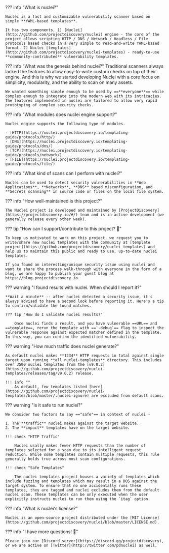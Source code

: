 ??? info "What is nuclei?"

	Nuclei is a fast and customizable vulnerability scanner based on simple **YAML-based templates**.
	
	It has two components, 1) [Nuclei](http://github.com/projectdiscovery/nuclei) engine - the core of the project allows scripting HTTP / DNS / Network / Headless / File protocols based checks in a very simple to read-and-write YAML-based format. 2) Nuclei [templates](http://github.com/projectdiscovery/nuclei-templates) - ready-to-use **community-contributed** vulnerability templates.


??? info "What was the genesis behind nuclei?"
	Traditional scanners always lacked the features to allow easy-to-write custom checks on top of their engine. And this is why we started developing Nuclei with a core focus on simplicity, modularity, and the ability to scan on many assets.

	We wanted something simple enough to be used by ==**everyone**== while complex enough to integrate into the modern web with its intricacies. The features implemented in nuclei are tailored to allow very rapid prototyping of complex security checks.

??? info "What modules does nuclei engine support?"

	Nuclei engine supports the following type of modules.

	- [HTTP](https://nuclei.projectdiscovery.io/templating-guide/protocols/http/)
	- [DNS](https://nuclei.projectdiscovery.io/templating-guide/protocols/dns/)
	- [TCP](https://nuclei.projectdiscovery.io/templating-guide/protocols/network/)
	- [FILE](https://nuclei.projectdiscovery.io/templating-guide/protocols/file/)

??? info "What kind of scans can I perform with nuclei?"

	Nuclei can be used to detect security vulnerabilities in **Web Applications**, **Networks**, **DNS** based misconfiguration, and **Secrets scanning** in source code or files on the local file system.

??? info "How well-maintained is this project?"

	The Nuclei project is developed and maintained by [ProjectDiscovery](https://projectdiscovery.io/#/) team and is in active development (we generally release every other week).

??? tip "How can I support/contribute to this project? 💙"

	To keep us motivated to work on this project, we request you to write/share new nuclei templates with the community at [template project](https://github.com/projectdiscovery/nuclei-templates) and help us to maintain this public and ready to use, up-to-date nuclei templates.

	If you found an interesting/unique security issue using nuclei and want to share the process walk-through with everyone in the form of a blog, we are happy to publish your guest blog at https://blog.projectdiscovery.io.

??? warning "I found results with nuclei. When should I report it?"

	**Wait a minute** -- after nuclei detected a security issue, it's always advised to have a second look before reporting it. Here's a tip to confirm/validate the found matches.

	??? tip "How do I validate nuclei results?"

		Once nuclei finds a result, and you have vulnerable ==URL== and ==template==, rerun the template with ==`-debug`== flag to inspect the vulnerable response against expected matcher defined in the template. In this way, you can confirm the identified vulnerability.

??? warning "How much traffic does nuclei generate?"
	
	As default nuclei makes **1234** HTTP requests in total against single target upon running **all nuclei-templates** directory. This includes over 3500 nuclei templates from the [v9.0.2](https://github.com/projectdiscovery/nuclei-templates/releases/tag/v9.0.2) release.

	!!! info ""
		As default, few templates listed [here](https://github.com/projectdiscovery/nuclei-templates/blob/master/.nuclei-ignore) are excluded from default scans.


??? warning "Is it safe to run nuclei?"

	We consider two factors to say =="safe"== in context of nuclei -

	1. The **traffic** nuclei makes against the target website.
	2. The **impact** templates have on the target website.

	!!! check "HTTP Traffic"

		Nuclei usally makes fewer HTTP requests than the number of templates selected for a scan due to its intelligent request reduction. While some templates contain multiple requests, this rule generally holds true across most scan configurations.

	!!! check "Safe Templates"

		The nuclei templates project houses a variety of templates which include fuzzing and templates which may result in a DOS against the target system. To ensure that no one accidentally runs these templates, they are tagged and nuclei excludes them from the default nuclei scan. These templates can be only executed when the user explicitly instructs nuclei to run them using the `itag` option.

??? info "What is nuclei's license?"

	Nuclei is an open-source project distributed under the [MIT License](https://github.com/projectdiscovery/nuclei/blob/master/LICENSE.md).


??? info "I have more questions! 🙋"
	
	Please join our [Discord server](https://discord.gg/projectdiscovery), or we are active on [Twitter](http://twitter.com/pdnuclei) as well.
